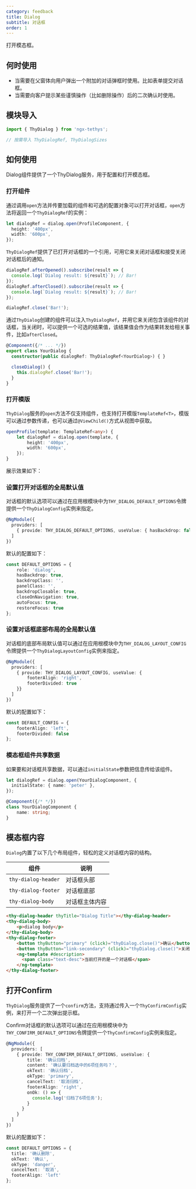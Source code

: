 ```yaml
---
category: feedback
title: Dialog
subtitle: 对话框
order: 1
---
```


<alert>打开模态框。</alert>

## 何时使用
- 当需要在父窗体向用户弹出一个附加的对话弹框时使用。比如表单提交对话框。
- 当需要向客户提示某些谨慎操作（比如删除操作）后的二次确认时使用。

## 模块导入
```ts
import { ThyDialog } from 'ngx-tethys';

// 按需导入 ThyDialogRef, ThyDialogSizes
```

## 如何使用
Dialog组件提供了一个ThyDialog服务，用于配置和打开模态框。

### 打开组件
通过调用`open`方法并传要加载的组件和可选的配置对象可以打开对话框，`open`方法将返回一个`ThyDialogRef`的实例：

```ts
let dialogRef = dialog.open(ProfileComponent, {
  height: '400px',
  width: '600px',
});
```

`ThyDialogRef`提供了已打开对话框的一个引用，可用它来关闭对话框和接受关闭对话框后的通知。
```ts
dialogRef.afterOpened().subscribe(result => {
  console.log(`Dialog result: ${result}`); // Bar!
});
dialogRef.afterClosed().subscribe(result => {
  console.log(`Dialog result: ${result}`); // Bar!
});

dialogRef.close('Bar!');
```

通过`ThyDialog`创建的组件可以注入`ThyDialogRef`，并用它来关闭包含该组件的对话框，当关闭时，可以提供一个可选的结果值，该结果值会作为结果转发给相关事件，比如`afterClosed`。

```ts
@Component({/* ... */})
export class YourDialog {
  constructor(public dialogRef: ThyDialogRef<YourDialog>) { }

  closeDialog() {
    this.dialogRef.close('Bar!');
  }
}
```

### 打开模版

`ThyDialog`服务的`open`方法不仅支持组件，也支持打开模版`TemplateRef<T>`，模版可以通过参数传递，也可以通过`@ViewChild()`方式从视图中获取。

```ts
openProfile(template: TemplateRef<any>) {
    let dialogRef = dialog.open(template, {
        height: '400px',
        width: '600px',
    });
}
```

展示效果如下：
<example name="thy-dialog-basic-example" />

### 设置打开对话框的全局默认值

对话框的默认选项可以通过在应用根模块中为`THY_DIALOG_DEFAULT_OPTIONS`令牌提供一个`ThyDialogConfig`实例来指定。

```ts
@NgModule({
  providers: [
    { provide: THY_DIALOG_DEFAULT_OPTIONS, useValue: { hasBackdrop: false }}
  ]
})
```
默认的配置如下：
```ts
const DEFAULT_OPTIONS = {
    role: 'dialog',
    hasBackdrop: true,
    backdropClass: '',
    panelClass: '',
    backdropClosable: true,
    closeOnNavigation: true,
    autoFocus: true,
    restoreFocus: true
};
```

### 设置对话框底部布局的全局默认值
对话框的底部布局默认值可以通过在应用根模块中为`THY_DIALOG_LAYOUT_CONFIG`令牌提供一个`ThyDialogLayoutConfig`实例来指定。
```ts
@NgModule({
  providers: [
    { provide: THY_DIALOG_LAYOUT_CONFIG, useValue: {
        footerAlign: 'right',
        footerDivided: true
    }}
  ]
})
```
默认的配置如下：
```ts
const DEFAULT_CONFIG = {
    footerAlign: 'left',
    footerDivided: false
};
```


### 模态框组件共享数据
如果要和对话框共享数据，可以通过`initialState`参数把信息传给该组件。

```ts
let dialogRef = dialog.open(YourDialogComponent, {
  initialState: { name: 'peter' },
});

@Component({/* */})
class YourDialogComponent {
    name: string;
}
```

## 模态框内容

`Dialog`内置了以下几个布局组件，轻松的定义对话框内容的结构。

组件| 说明 
---| --- 
`thy-dialog-header`| 对话框头部
`thy-dialog-footer`| 对话框底部
`thy-dialog-body`| 对话框主体内容

```html
<thy-dialog-header thyTitle="Dialog Title"></thy-dialog-header>
<thy-dialog-body>
    <p>dialog body</p>
</thy-dialog-body>
<thy-dialog-footer>
    <button thyButton="primary" (click)="thyDialog.close()">确认</button>
    <button thyButton="link-secondary" (click)="thyDialog.close()">关闭</button>
    <ng-template #description>
      <span class="text-desc">当前打开的是一个对话框</span>
    </ng-template>
</thy-dialog-footer>
```

## 打开Confirm
`ThyDialog`服务提供了一个`confirm`方法，支持通过传入一个`ThyConfirmConfig`实例，来打开一个二次弹出提示框。

<example name="thy-dialog-confirm-example" />

Confirm对话框的默认选项可以通过在应用根模块中为`THY_CONFIRM_DEFAULT_OPTIONS`令牌提供一个`ThyConfirmConfig`实例来指定。

```ts
@NgModule({
  providers: [
    { provide: THY_CONFIRM_DEFAULT_OPTIONS, useValue: { 
        title: '确认归档',
        content: '确认要归档选中的6项任务吗？',
        okText: '确认归档',
        okType: 'primary',
        cancelText: '取消归档',
        footerAlign: 'right',
        onOk: () => {
          console.log('归档了6项任务');
        }
      }
    }
  ]
})
```
默认的配置如下：
```ts
const DEFAULT_OPTIONS = {
  title: '确认删除',
  okText: '确认',
  okType: 'danger',
  cancelText: '取消',
  footerAlign: 'left'
};
```
